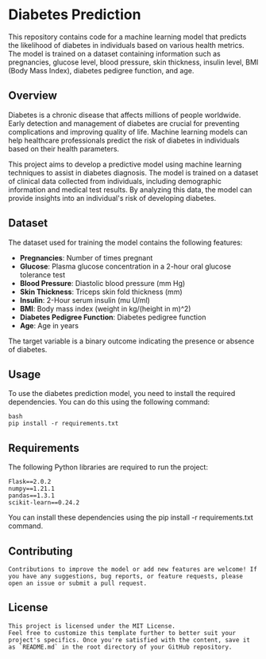 # Diabetes Prediction

This repository contains code for a machine learning model that predicts the likelihood of diabetes in individuals based on various health metrics. The model is trained on a dataset containing information such as pregnancies, glucose level, blood pressure, skin thickness, insulin level, BMI (Body Mass Index), diabetes pedigree function, and age.

## Overview

Diabetes is a chronic disease that affects millions of people worldwide. Early detection and management of diabetes are crucial for preventing complications and improving quality of life. Machine learning models can help healthcare professionals predict the risk of diabetes in individuals based on their health parameters.

This project aims to develop a predictive model using machine learning techniques to assist in diabetes diagnosis. The model is trained on a dataset of clinical data collected from individuals, including demographic information and medical test results. By analyzing this data, the model can provide insights into an individual's risk of developing diabetes.

## Dataset

The dataset used for training the model contains the following features:

- **Pregnancies**: Number of times pregnant
- **Glucose**: Plasma glucose concentration in a 2-hour oral glucose tolerance test
- **Blood Pressure**: Diastolic blood pressure (mm Hg)
- **Skin Thickness**: Triceps skin fold thickness (mm)
- **Insulin**: 2-Hour serum insulin (mu U/ml)
- **BMI**: Body mass index (weight in kg/(height in m)^2)
- **Diabetes Pedigree Function**: Diabetes pedigree function
- **Age**: Age in years

The target variable is a binary outcome indicating the presence or absence of diabetes.

## Usage

To use the diabetes prediction model, you need to install the required dependencies. You can do this using the following command:

```
bash
pip install -r requirements.txt
```
## Requirements
The following Python libraries are required to run the project:

```
Flask==2.0.2
numpy==1.21.1
pandas==1.3.1
scikit-learn==0.24.2 
```
You can install these dependencies using the pip install -r requirements.txt command.

## Contributing
```
Contributions to improve the model or add new features are welcome! If you have any suggestions, bug reports, or feature requests, please open an issue or submit a pull request.
```
## License
```
This project is licensed under the MIT License.
Feel free to customize this template further to better suit your project's specifics. Once you're satisfied with the content, save it as `README.md` in the root directory of your GitHub repository.

```
